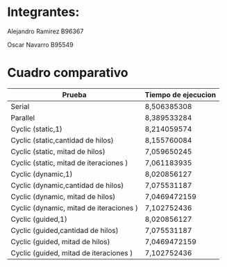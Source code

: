 # Integrantes:

Alejandro Ramirez B96367

Oscar Navarro B95549

# Cuadro comparativo

| Prueba | Tiempo de ejecucion |            
| --- | --- |
| Serial | 8,506385308 |
| Parallel | 8,389533284 |
| Cyclic (static,1) | 8,214059574 |
| Cyclic (static,cantidad de hilos) | 8,155760084 | 
| Cyclic (static, mitad de hilos) | 7,059650245| 
| Cyclic (static, mitad  de iteraciones ) | 7,061183935 | 
| Cyclic (dynamic,1) | 8,020856127 |
| Cyclic (dynamic,cantidad de hilos) | 7,075531187 | 
| Cyclic (dynamic, mitad de hilos) | 7,0469472159 | 
| Cyclic (dynamic, mitad  de iteraciones ) | 7,102752436 | 
| Cyclic (guided,1) | 8,020856127 |
| Cyclic (guided,cantidad de hilos) | 7,075531187 | 
| Cyclic (guided, mitad de hilos) | 7,0469472159 | 
| Cyclic (guided, mitad  de iteraciones ) | 7,102752436 | 
